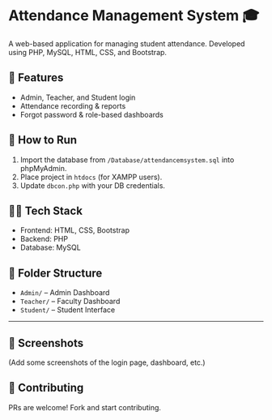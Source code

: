 # Attendance Management System 🎓

A web-based application for managing student attendance. Developed using PHP, MySQL, HTML, CSS, and Bootstrap.

## 🔧 Features
- Admin, Teacher, and Student login
- Attendance recording & reports
- Forgot password & role-based dashboards

## 🚀 How to Run
1. Import the database from `/Database/attendancemsystem.sql` into phpMyAdmin.
2. Place project in `htdocs` (for XAMPP users).
3. Update `dbcon.php` with your DB credentials.

## 👨‍💻 Tech Stack
- Frontend: HTML, CSS, Bootstrap
- Backend: PHP
- Database: MySQL

## 📂 Folder Structure
- `Admin/` – Admin Dashboard
- `Teacher/` – Faculty Dashboard
- `Student/` – Student Interface

---

## 📸 Screenshots
(Add some screenshots of the login page, dashboard, etc.)

## 🤝 Contributing
PRs are welcome! Fork and start contributing.

